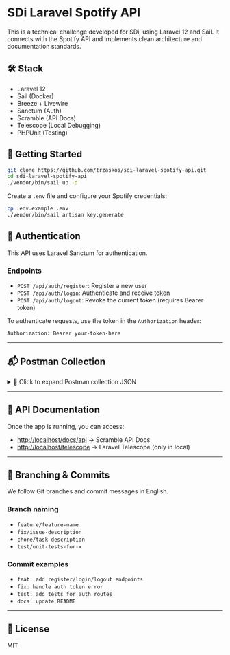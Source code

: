 # SDi Laravel Spotify API

This is a technical challenge developed for SDi, using Laravel 12 and Sail. It connects with the Spotify API and implements clean architecture and documentation standards.

## 🛠️ Stack

-   Laravel 12
-   Sail (Docker)
-   Breeze + Livewire
-   Sanctum (Auth)
-   Scramble (API Docs)
-   Telescope (Local Debugging)
-   PHPUnit (Testing)

## 🚀 Getting Started

```bash
git clone https://github.com/trzaskos/sdi-laravel-spotify-api.git
cd sdi-laravel-spotify-api
./vendor/bin/sail up -d
```

Create a `.env` file and configure your Spotify credentials:

```bash
cp .env.example .env
./vendor/bin/sail artisan key:generate
```

## 🔐 Authentication

This API uses Laravel Sanctum for authentication.

### Endpoints

-   `POST /api/auth/register`: Register a new user
-   `POST /api/auth/login`: Authenticate and receive token
-   `POST /api/auth/logout`: Revoke the current token (requires Bearer token)

To authenticate requests, use the token in the `Authorization` header:

```
Authorization: Bearer your-token-here
```

---

## 📬 Postman Collection

<details>
<summary>📂 Click to expand Postman collection JSON</summary>

```json
{
  "info": {
    "name": "SDi Laravel Spotify API – Auth & Music",
    "_postman_id": "12345678-90ab-cdef-1234-567890abcdef",
    "description": "Authentication and music endpoints for SDi Laravel Spotify API",
    "schema": "https://schema.getpostman.com/json/collection/v2.1.0/collection.json"
  },
  "item": [
    {
      "name": "Register",
      "request": {
        "method": "POST",
        "header": [
          { "key": "Content-Type", "value": "application/json" },
          { "key": "Accept", "value": "application/json" }
        ],
        "body": {
          "mode": "raw",
          "raw": "{\n  \"name\": \"Mary Dev\",\n  \"email\": \"mary@example.com\",\n  \"password\": \"12345678\",\n  \"password_confirmation\": \"12345678\"\n}"
        },
        "url": {
          "raw": "http://localhost/api/auth/register",
          "protocol": "http",
          "host": ["localhost"],
          "path": ["api", "auth", "register"]
        }
      }
    },
    {
      "name": "Login",
      "request": {
        "method": "POST",
        "header": [
          { "key": "Content-Type", "value": "application/json" },
          { "key": "Accept", "value": "application/json" }
        ],
        "body": {
          "mode": "raw",
          "raw": "{\n  \"email\": \"mary@example.com\",\n  \"password\": \"12345678\"\n}"
        },
        "url": {
          "raw": "http://localhost/api/auth/login",
          "protocol": "http",
          "host": ["localhost"],
          "path": ["api", "auth", "login"]
        }
      }
    },
    {
      "name": "Logout",
      "request": {
        "method": "POST",
        "header": [
          { "key": "Authorization", "value": "Bearer {token}" },
          { "key": "Content-Type", "value": "application/json" },
          { "key": "Accept", "value": "application/json" }
        ],
        "url": {
          "raw": "http://localhost/api/auth/logout",
          "protocol": "http",
          "host": ["localhost"],
          "path": ["api", "auth", "logout"]
        }
      }
    },
    {
      "name": "Search Artists",
      "request": {
        "method": "GET",
        "header": [
          { "key": "Authorization", "value": "Bearer {token}" },
          { "key": "Accept", "value": "application/json" }
        ],
        "url": {
          "raw": "http://localhost/api/music/artists?query=drake&source=spotify",
          "protocol": "http",
          "host": ["localhost"],
          "path": ["api", "music", "artists"],
          "query": [
            { "key": "query", "value": "drake" },
            { "key": "source", "value": "spotify" }
          ]
        }
      }
    },
    {
      "name": "Search Tracks",
      "request": {
        "method": "GET",
        "header": [
          { "key": "Authorization", "value": "Bearer {token}" },
          { "key": "Accept", "value": "application/json" }
        ],
        "url": {
          "raw": "http://localhost/api/music/tracks?query=love&source=spotify",
          "protocol": "http",
          "host": ["localhost"],
          "path": ["api", "music", "tracks"],
          "query": [
            { "key": "query", "value": "love" },
            { "key": "source", "value": "spotify" }
          ]
        }
      }
    },
    {
      "name": "Get Track by ID",
      "request": {
        "method": "GET",
        "header": [
          { "key": "Authorization", "value": "Bearer {token}" },
          { "key": "Accept", "value": "application/json" }
        ],
        "url": {
          "raw": "http://localhost/api/music/tracks/{id}?source=spotify",
          "protocol": "http",
          "host": ["localhost"],
          "path": ["api", "music", "tracks", "{id}"],
          "query": [
            { "key": "source", "value": "spotify" }
          ]
        }
      }
    },
    {
      "name": "Get Albums by Artist",
      "request": {
        "method": "GET",
        "header": [
          { "key": "Authorization", "value": "Bearer {token}" },
          { "key": "Accept", "value": "application/json" }
        ],
        "url": {
          "raw": "http://localhost/api/music/artists/{id}/albums?source=spotify",
          "protocol": "http",
          "host": ["localhost"],
          "path": ["api", "music", "artists", "{id}", "albums"],
          "query": [
            { "key": "source", "value": "spotify" }
          ]
        }
      }
    },
    {
      "name": "Get Top Tracks by Artist",
      "request": {
        "method": "GET",
        "header": [
          { "key": "Authorization", "value": "Bearer {token}" },
          { "key": "Accept", "value": "application/json" }
        ],
        "url": {
          "raw": "http://localhost/api/music/artists/{id}/top-tracks?source=spotify",
          "protocol": "http",
          "host": ["localhost"],
          "path": ["api", "music", "artists", "{id}", "top-tracks"],
          "query": [
            { "key": "source", "value": "spotify" }
          ]
        }
      }
    }
  ]
}
```

</details>

---

## 📜 API Documentation

Once the app is running, you can access:

-   [http://localhost/docs/api](http://localhost/docs/api) → Scramble API Docs
-   [http://localhost/telescope](http://localhost/telescope) → Laravel Telescope (only in local)

---

## 🔄 Branching & Commits

We follow Git branches and commit messages in English.

### Branch naming

-   `feature/feature-name`
-   `fix/issue-description`
-   `chore/task-description`
-   `test/unit-tests-for-x`

### Commit examples

-   `feat: add register/login/logout endpoints`
-   `fix: handle auth token error`
-   `test: add tests for auth routes`
-   `docs: update README`

---

## 🚪 License

MIT
